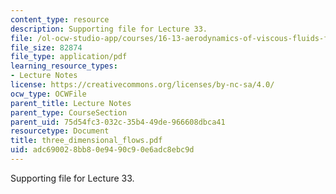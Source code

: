 ```yaml
---
content_type: resource
description: Supporting file for Lecture 33.
file: /ol-ocw-studio-app/courses/16-13-aerodynamics-of-viscous-fluids-fall-2003/adc690028bb80e9490c90e6adc8ebc9d_three_dimensional_flows.pdf
file_size: 82874
file_type: application/pdf
learning_resource_types:
- Lecture Notes
license: https://creativecommons.org/licenses/by-nc-sa/4.0/
ocw_type: OCWFile
parent_title: Lecture Notes
parent_type: CourseSection
parent_uid: 75d54fc3-032c-35b4-49de-966608dbca41
resourcetype: Document
title: three_dimensional_flows.pdf
uid: adc69002-8bb8-0e94-90c9-0e6adc8ebc9d
---
```

Supporting file for Lecture 33.